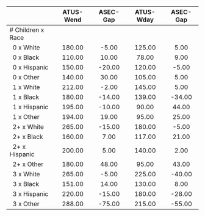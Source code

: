 
|                      |    ATUS-Wend |     ASEC-Gap |    ATUS-Wday |     ASEC-Gap |
| -------------------- | :----------: | :----------: | :----------: | :----------: |
| # Children x Race    |              |              |              |              |
| &nbsp;&nbsp;0 x White |       180.00 |        -5.00 |       125.00 |         5.00 |
| &nbsp;&nbsp;0 x Black |       110.00 |        10.00 |        78.00 |         9.00 |
| &nbsp;&nbsp;0 x Hispanic |       150.00 |       -20.00 |       120.00 |        -5.00 |
| &nbsp;&nbsp;0 x Other |       140.00 |        30.00 |       105.00 |         5.00 |
| &nbsp;&nbsp;1 x White |       212.00 |        -2.00 |       145.00 |         5.00 |
| &nbsp;&nbsp;1 x Black |       180.00 |       -14.00 |       139.00 |       -34.00 |
| &nbsp;&nbsp;1 x Hispanic |       195.00 |       -10.00 |        90.00 |        44.00 |
| &nbsp;&nbsp;1 x Other |       194.00 |        19.00 |        95.00 |        25.00 |
| &nbsp;&nbsp;2+ x White |       265.00 |       -15.00 |       180.00 |        -5.00 |
| &nbsp;&nbsp;2+ x Black |       160.00 |         7.00 |       117.00 |        21.00 |
| &nbsp;&nbsp;2+ x Hispanic |       200.00 |         5.00 |       140.00 |         2.00 |
| &nbsp;&nbsp;2+ x Other |       180.00 |        48.00 |        95.00 |        43.00 |
| &nbsp;&nbsp;3 x White |       265.00 |        -5.00 |       225.00 |       -40.00 |
| &nbsp;&nbsp;3 x Black |       151.00 |        14.00 |       130.00 |         8.00 |
| &nbsp;&nbsp;3 x Hispanic |       220.00 |       -15.00 |       180.00 |       -28.00 |
| &nbsp;&nbsp;3 x Other |       288.00 |       -75.00 |       215.00 |       -55.00 |

